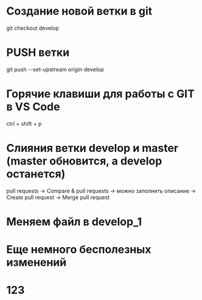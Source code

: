 # Создание новой ветки в git
git checkout develop
# PUSH ветки
git push --set-upstream origin develop
# Горячие клавиши для работы с GIT в VS Code
ctrl + shift + p
# Слияния ветки develop и master (master обновится, а develop останется)
pull requests -> Compare & pull requests -> можно заполнить описание -> Create pull request -> Merge pull request
# Меняем файл в develop_1
# Еще немного бесполезных изменений
# 123